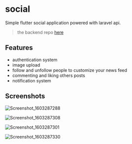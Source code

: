 # social

Simple flutter social application powered with laravel api.

> the backend repo [here](https://github.com/m7md3omer/social-backend-laravel)

## Features

- authentication system
- image upload
- follow and unfollow people to customize your news feed
- commenting and liking others posts
- notification system

## Screenshots

![Screenshot_1603287288](https://user-images.githubusercontent.com/39973541/96729894-ed872f00-13b5-11eb-946a-0e7a434593e8.png)

![Screenshot_1603287308](https://user-images.githubusercontent.com/39973541/96729974-01cb2c00-13b6-11eb-8ecd-f34b34169514.png)

![Screenshot_1603287301](https://user-images.githubusercontent.com/39973541/96729996-0859a380-13b6-11eb-8841-1700fbbf18cd.png)

![Screenshot_1603287330](https://user-images.githubusercontent.com/39973541/96730026-10b1de80-13b6-11eb-8108-327dfb56ac82.png)
